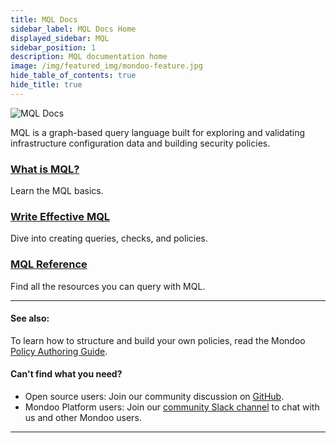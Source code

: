 ```yaml
---
title: MQL Docs
sidebar_label: MQL Docs Home
displayed_sidebar: MQL
sidebar_position: 1
description: MQL documentation home
image: /img/featured_img/mondoo-feature.jpg
hide_table_of_contents: true
hide_title: true
---
```


![MQL Docs](/img/mql/docs-mql-banner.png)

MQL is a graph-based query language built for exploring and validating infrastructure configuration data and building security policies.

### [What is MQL?](/mql/resources/)

Learn the MQL basics.

### [Write Effective MQL](/mql/mql.write)

Dive into creating queries, checks, and policies.

### [MQL Reference](/mql/resources/)

Find all the resources you can query with MQL.

<hr/>

#### See also:

To learn how to structure and build your own policies, read the Mondoo [Policy Authoring Guide](/cnspec/cnspec-policies/write/).

#### Can't find what you need?

- Open source users: Join our community discussion on <a href="https://github.com/orgs/mondoohq/discussions">GitHub</a>.
- Mondoo Platform users: Join our <a href="https://mondoo.link/slack">community Slack channel</a> to chat with us and other Mondoo users.

---
